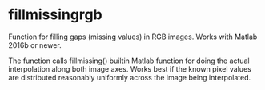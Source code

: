# fillmissingrgb
Function for filling gaps (missing values) in RGB images. Works with Matlab 2016b or newer.

The function calls fillmissing() builtin Matlab function for doing the actual interpolation along both image axes. Works best if the known pixel values are distributed reasonably uniformly across the image being interpolated.
